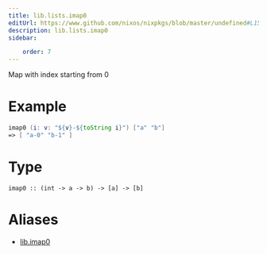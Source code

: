 ```yaml
---
title: lib.lists.imap0
editUrl: https://www.github.com/nixos/nixpkgs/blob/master/undefined#L154C11
description: lib.lists.imap0
sidebar:

    order: 7
---
```


Map with index starting from 0

# Example

```nix
imap0 (i: v: "${v}-${toString i}") ["a" "b"]
=> [ "a-0" "b-1" ]
```

# Type

```
imap0 :: (int -> a -> b) -> [a] -> [b]
```


# Aliases

- [lib.imap0](/nix-doc-comments/reference/lib/lib-imap0)


